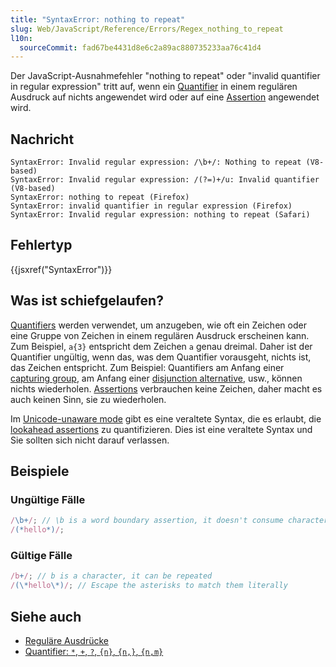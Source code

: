 ```yaml
---
title: "SyntaxError: nothing to repeat"
slug: Web/JavaScript/Reference/Errors/Regex_nothing_to_repeat
l10n:
  sourceCommit: fad67be4431d8e6c2a89ac880735233aa76c41d4
---
```


Der JavaScript-Ausnahmefehler "nothing to repeat" oder "invalid quantifier in regular expression" tritt auf, wenn ein [Quantifier](/de/docs/Web/JavaScript/Reference/Regular_expressions/Quantifier) in einem regulären Ausdruck auf nichts angewendet wird oder auf eine [Assertion](/de/docs/Web/JavaScript/Reference/Regular_expressions#assertions) angewendet wird.

## Nachricht

```plain
SyntaxError: Invalid regular expression: /\b+/: Nothing to repeat (V8-based)
SyntaxError: Invalid regular expression: /(?=)+/u: Invalid quantifier (V8-based)
SyntaxError: nothing to repeat (Firefox)
SyntaxError: invalid quantifier in regular expression (Firefox)
SyntaxError: Invalid regular expression: nothing to repeat (Safari)
```

## Fehlertyp

{{jsxref("SyntaxError")}}

## Was ist schiefgelaufen?

[Quantifiers](/de/docs/Web/JavaScript/Reference/Regular_expressions/Quantifier) werden verwendet, um anzugeben, wie oft ein Zeichen oder eine Gruppe von Zeichen in einem regulären Ausdruck erscheinen kann. Zum Beispiel, `a{3}` entspricht dem Zeichen `a` genau dreimal. Daher ist der Quantifier ungültig, wenn das, was dem Quantifier vorausgeht, nichts ist, das Zeichen entspricht. Zum Beispiel: Quantifiers am Anfang einer [capturing group](/de/docs/Web/JavaScript/Reference/Regular_expressions/Capturing_group), am Anfang einer [disjunction alternative](/de/docs/Web/JavaScript/Reference/Regular_expressions/Disjunction), usw., können nichts wiederholen. [Assertions](/de/docs/Web/JavaScript/Reference/Regular_expressions#assertions) verbrauchen keine Zeichen, daher macht es auch keinen Sinn, sie zu wiederholen.

Im [Unicode-unaware mode](/de/docs/Web/JavaScript/Reference/Global_Objects/RegExp/unicode#unicode-aware_mode) gibt es eine veraltete Syntax, die es erlaubt, die [lookahead assertions](/de/docs/Web/JavaScript/Reference/Regular_expressions/Lookahead_assertion) zu quantifizieren. Dies ist eine veraltete Syntax und Sie sollten sich nicht darauf verlassen.

## Beispiele

### Ungültige Fälle

```js example-bad
/\b+/; // \b is a word boundary assertion, it doesn't consume characters
/(*hello*)/;
```

### Gültige Fälle

```js example-good
/b+/; // b is a character, it can be repeated
/(\*hello\*)/; // Escape the asterisks to match them literally
```

## Siehe auch

- [Reguläre Ausdrücke](/de/docs/Web/JavaScript/Reference/Regular_expressions)
- [Quantifier: `*`, `+`, `?`, `{n}`, `{n,}`, `{n,m}`](/de/docs/Web/JavaScript/Reference/Regular_expressions/Quantifier)
